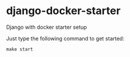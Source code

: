 # django-docker-starter
Django with docker starter setup

Just type the following command to get started:

    make start
